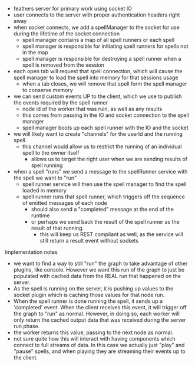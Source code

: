 - feathers server for primary work using socket IO
- user connects to the server with proper authentication headers right away
- when socket connects, we add a spellManager to the socket for use during the lifetime of the socket connection
  - spell manager contains a map of all spell runners or each spell
  - spell manager is responsible for initiating spell runners for spells not in the map
  - spell manager is responsible for destroying a spell runner when a spell is removed from the session
- each open tab will request that spell connection, which will cause the spell manager to load the spell into memory for that sessions usage
  - when a tab closes, we will remove that spell form the spell manager to conserve memory
- we can send custom events UP to the client, which we use to publish the events required by the spell runner
  - node id of the worker that was ruin, as well as any results
  - this comes from passing in the IO and socket connection to the spell manager
  - spell manager boots up each spell runner with the IO and the socket
- we will likely want to create "channels" for the userId and the running spell.
  - this channel would allow us to restrict the running of an individual spell to the owner itself
    - allows us to target the right user when we are sending results of spell running
- when a spell "runs" we send a message to the spellRunner service with the spell we want to "run"
  - spell runner service will then use the spell manager to find the spell loaded in memory
  - spell runner runs that spell runner, which triggers off the sequence of emitted messages of each node
    - should also send a "completed" message at the end of the runtime
    - or perhaps we send back the result of the spell runner as the result of that running.
      - this will keep us REST compliant as well, as the service will still return a result event without sockets

Implementation notes

- we want to find a way to still "run" the graph to take advantage of other plugins, like console. However we want this run of the graph to just be populated with cached data from the REAL run that happened on the server.
- As the spell is running on the server, it is pushing up values to the socket plugin which is caching those values for that node run.
- When the spell runner is done running the spell, it sends up a 'completed' event. When the client receives this event, it will trigger off the graph to "run" as normal. However, in doing so, each worker will only return the cached output data that was received during the server run phase.
- the worker returns this value, passing to the next node as normal.
- not sure quite how this will interact with having components which connect to full streams of data. In this case we actually just "play" and "pause" spells, and when playing they are streaming their events up to the client.
